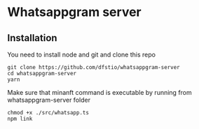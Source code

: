 # Whatsappgram server


## Installation

You need to install node and git
and clone this repo

	git clone https://github.com/dfstio/whatsappgram-server
	cd whatsappgram-server
	yarn

Make sure that minanft command is executable by running from whatsappgram-server folder

	chmod +x ./src/whatsapp.ts
	npm link


